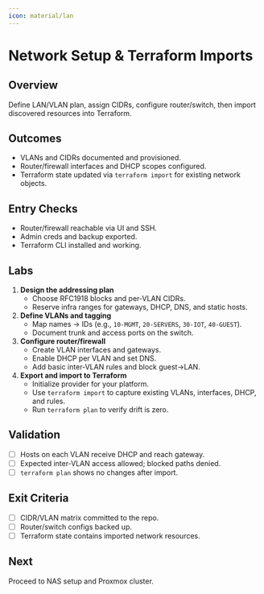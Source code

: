 ```yaml
---
icon: material/lan
---
```

# Network Setup & Terraform Imports

## Overview
Define LAN/VLAN plan, assign CIDRs, configure router/switch, then import discovered resources into Terraform.

## Outcomes
- VLANs and CIDRs documented and provisioned.
- Router/firewall interfaces and DHCP scopes configured.
- Terraform state updated via `terraform import` for existing network objects.

## Entry Checks
- Router/firewall reachable via UI and SSH.
- Admin creds and backup exported.
- Terraform CLI installed and working.

## Labs
1. **Design the addressing plan**
   - Choose RFC1918 blocks and per‑VLAN CIDRs.
   - Reserve infra ranges for gateways, DHCP, DNS, and static hosts.
2. **Define VLANs and tagging**
   - Map names → IDs (e.g., `10-MGMT`, `20-SERVERS`, `30-IOT`, `40-GUEST`).
   - Document trunk and access ports on the switch.
3. **Configure router/firewall**
   - Create VLAN interfaces and gateways.
   - Enable DHCP per VLAN and set DNS.
   - Add basic inter‑VLAN rules and block guest→LAN.
4. **Export and import to Terraform**
   - Initialize provider for your platform.
   - Use `terraform import` to capture existing VLANs, interfaces, DHCP, and rules.
   - Run `terraform plan` to verify drift is zero.

## Validation
- [ ] Hosts on each VLAN receive DHCP and reach gateway.
- [ ] Expected inter‑VLAN access allowed; blocked paths denied.
- [ ] `terraform plan` shows no changes after import.

## Exit Criteria
- [ ] CIDR/VLAN matrix committed to the repo.
- [ ] Router/switch configs backed up.
- [ ] Terraform state contains imported network resources.

## Next
Proceed to NAS setup and Proxmox cluster.
